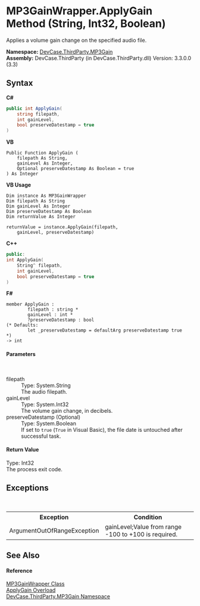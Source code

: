 # MP3GainWrapper.ApplyGain Method (String, Int32, Boolean)
 

Applies a volume gain change on the specified audio file.

**Namespace:**&nbsp;<a href="N_DevCase_ThirdParty_MP3Gain">DevCase.ThirdParty.MP3Gain</a><br />**Assembly:**&nbsp;DevCase.ThirdParty (in DevCase.ThirdParty.dll) Version: 3.3.0.0 (3.3)

## Syntax

**C#**<br />
``` C#
public int ApplyGain(
	string filepath,
	int gainLevel,
	bool preserveDatestamp = true
)
```

**VB**<br />
``` VB
Public Function ApplyGain ( 
	filepath As String,
	gainLevel As Integer,
	Optional preserveDatestamp As Boolean = true
) As Integer
```

**VB Usage**<br />
``` VB Usage
Dim instance As MP3GainWrapper
Dim filepath As String
Dim gainLevel As Integer
Dim preserveDatestamp As Boolean
Dim returnValue As Integer

returnValue = instance.ApplyGain(filepath, 
	gainLevel, preserveDatestamp)
```

**C++**<br />
``` C++
public:
int ApplyGain(
	String^ filepath, 
	int gainLevel, 
	bool preserveDatestamp = true
)
```

**F#**<br />
``` F#
member ApplyGain : 
        filepath : string * 
        gainLevel : int * 
        ?preserveDatestamp : bool 
(* Defaults:
        let _preserveDatestamp = defaultArg preserveDatestamp true
*)
-> int 

```


#### Parameters
&nbsp;<dl><dt>filepath</dt><dd>Type: System.String<br />The audio filepath.</dd><dt>gainLevel</dt><dd>Type: System.Int32<br />The volume gain change, in decibels.</dd><dt>preserveDatestamp (Optional)</dt><dd>Type: System.Boolean<br />If set to `true` (`True` in Visual Basic), the file date is untouched after successful task.</dd></dl>

#### Return Value
Type: Int32<br />The process exit code.

## Exceptions
&nbsp;<table><tr><th>Exception</th><th>Condition</th></tr><tr><td>ArgumentOutOfRangeException</td><td>gainLevel;Value from range -100 to +100 is required.</td></tr></table>

## See Also


#### Reference
<a href="T_DevCase_ThirdParty_MP3Gain_MP3GainWrapper">MP3GainWrapper Class</a><br /><a href="Overload_DevCase_ThirdParty_MP3Gain_MP3GainWrapper_ApplyGain">ApplyGain Overload</a><br /><a href="N_DevCase_ThirdParty_MP3Gain">DevCase.ThirdParty.MP3Gain Namespace</a><br />